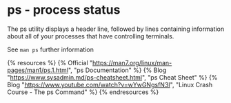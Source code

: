 # ps - process status

The ps utility displays a header line, followed by lines containing information about all of your processes that have controlling terminals.

See `man ps` further information

{% resources %}
  {% Official "https://man7.org/linux/man-pages/man1/ps.1.html", "ps Documentation" %}
  {% Blog "https://www.sysadmin.md/ps-cheatsheet.html", "ps Cheat Sheet" %}
  {% Blog "https://www.youtube.com/watch?v=wYwGNgsfN3I", "Linux Crash Course - The ps Command" %}
{% endresources %}

